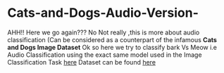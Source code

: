 # Cats-and-Dogs-Audio-Version-
AHH!! Here we go again??? No Not really ,this is more about audio classification (Can be considered as a counterpart of the infamous **Cats and Dogs Image Dataset**
Ok so here we try to classify bark Vs Meow i.e Audio Classification using the exact same model used in the Image Classification Task [here](https://github.com/So-ham/Cats-and-Dogs)
Dataset can be found [here](https://www.kaggle.com/mmoreaux/audio-cats-and-dogs)
